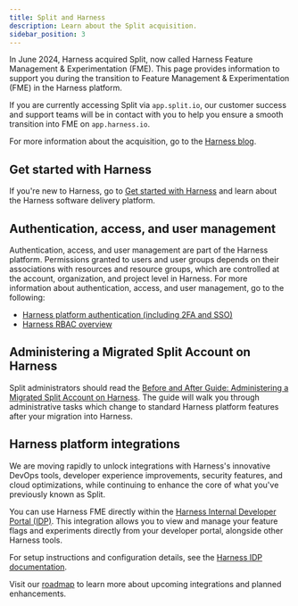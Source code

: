 ```yaml
---
title: Split and Harness
description: Learn about the Split acquisition.
sidebar_position: 3
---
```


In June 2024, Harness acquired Split, now called Harness Feature Management & Experimentation (FME). This page provides information to support you during the transition to Feature Management & Experimentation (FME) in the Harness platform.

If you are currently accessing Split via `app.split.io`, our customer success and support teams will be in contact with you to help you ensure a smooth transition into FME on `app.harness.io`.

For more information about the acquisition, go to the [Harness blog](https://www.harness.io/blog/harness-to-acquire-split).

## Get started with Harness

If you're new to Harness, go to [Get started with Harness](/docs/category/get-started-with-harness) and learn about the Harness software delivery platform.

## Authentication, access, and user management

Authentication, access, and user management are part of the Harness platform. Permissions granted to users and user groups depends on their associations with resources and resource groups, which are controlled at the account, organization, and project level in Harness. For more information about authentication, access, and user management, go to the following:

* [Harness platform authentication (including 2FA and SSO)](/docs/category/authentication)
* [Harness RBAC overview](/docs/platform/role-based-access-control/rbac-in-harness)

## Administering a Migrated Split Account on Harness

Split administrators should read the [Before and After Guide: Administering a Migrated Split Account on Harness](/docs/feature-management-experimentation/split-to-harness/administering-migrated-account/). The guide will walk you through administrative tasks which change to standard Harness platform features after your migration into Harness.

## Harness platform integrations

We are moving rapidly to unlock integrations with Harness's innovative DevOps tools, developer experience improvements, security features, and cloud optimizations, while continuing to enhance the core of what you've previously known as Split. 

You can use Harness FME directly within the [Harness Internal Developer Portal (IDP)](/docs/internal-developer-portal). This integration allows you to view and manage your feature flags and experiments directly from your developer portal, alongside other Harness tools. 

For setup instructions and configuration details, see the [Harness IDP documentation](/docs/internal-developer-portal/plugins/available-plugins/harness-native-plugins/harness-fme).

Visit our [roadmap](https://developer.harness.io/roadmap/#fme) to learn more about upcoming integrations and planned enhancements.